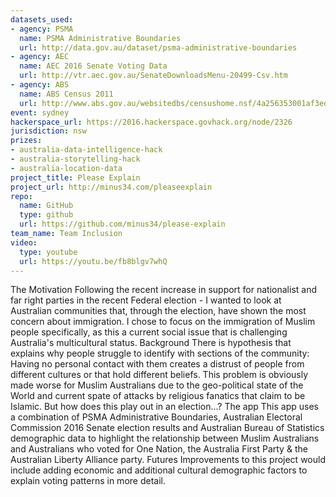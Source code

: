 ```yaml
---
datasets_used:
- agency: PSMA
  name: PSMA Administrative Boundaries
  url: http://data.gov.au/dataset/psma-administrative-boundaries
- agency: AEC
  name: AEC 2016 Senate Voting Data
  url: http://vtr.aec.gov.au/SenateDownloadsMenu-20499-Csv.htm
- agency: ABS
  name: ABS Census 2011
  url: http://www.abs.gov.au/websitedbs/censushome.nsf/4a256353001af3ed4b2562bb00121564/datapacksdetails?opendocument&navpos=250
event: sydney
hackerspace_url: https://2016.hackerspace.govhack.org/node/2326
jurisdiction: nsw
prizes:
- australia-data-intelligence-hack
- australia-storytelling-hack
- australia-location-data
project_title: Please Explain
project_url: http://minus34.com/pleaseexplain
repo:
  name: GitHub
  type: github
  url: https://github.com/minus34/please-explain
team_name: Team Inclusion
video:
  type: youtube
  url: https://youtu.be/fb8blgv7whQ
---
```


The Motivation
Following the recent increase in support for nationalist and far right parties in the recent Federal election - I wanted to look at Australian communities that, through the election, have shown the most concern about immigration.
I chose to focus on the immigration of Muslim people specifically, as this a current social issue that is challenging Australia's multicultural status.
Background
There is hypothesis that explains why people struggle to identify with sections of the community: Having no personal contact with them creates a distrust of people from different cultures or that hold different beliefs.
This problem is obviously made worse for Muslim Australians due to the geo-political state of the World and current spate of attacks by religious fanatics that claim to be Islamic. But how does this play out in an election…?
The app
This app uses a combination of PSMA Administrative Boundaries, Australian Electoral Commission 2016 Senate election results and Australian Bureau of Statistics demographic data to highlight the relationship between Muslim Australians and Australians who voted for One Nation, the Australia First Party & the Australian Liberty Alliance party.
Futures 
Improvements to this project would include adding economic and additional cultural demographic factors to explain voting patterns in more detail.